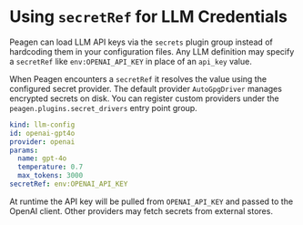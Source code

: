 # Using `secretRef` for LLM Credentials

Peagen can load LLM API keys via the `secrets` plugin group instead of
hardcoding them in your configuration files. Any LLM definition may specify a
`secretRef` like `env:OPENAI_API_KEY` in place of an `api_key` value.

When Peagen encounters a `secretRef` it resolves the value using the configured
secret provider. The default provider `AutoGpgDriver` manages encrypted
secrets on disk. You can register custom providers under the
`peagen.plugins.secret_drivers` entry point group.

```yaml
kind: llm-config
id: openai-gpt4o
provider: openai
params:
  name: gpt-4o
  temperature: 0.7
  max_tokens: 3000
secretRef: env:OPENAI_API_KEY
```

At runtime the API key will be pulled from `OPENAI_API_KEY` and passed to the
OpenAI client. Other providers may fetch secrets from external stores.
